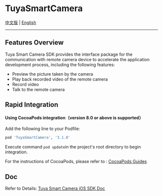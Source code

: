 # TuyaSmartCamera

[中文版](./README-zh.md) | [English](./README.md)

---

## Features Overview

Tuya Smart Camera SDK provides the interface package for the communication with remote camera device to accelerate the application development process, including the following features:

* Preview the picture taken by the camera
* Play back recorded video of the remote camera
* Record video
* Talk to the remote camera

## Rapid Integration

#### Using CocoaPods integration（version 8.0 or above is supported）

Add the following line to your Podfile:

```ruby
pod 'TuyaSmartCamera', '3.1.0'
```

Execute command ```pod update```in the project's root directory to begin integration.

For the instructions of CocoaPods, please refer to : [CocoaPods Guides](https://guides.cocoapods.org/)

## Doc

Refer to Details: [Tuya Smart Camera iOS SDK Doc](https://tuyainc.github.io/tuyasmart_camera_ios_sdk_doc/en/)

